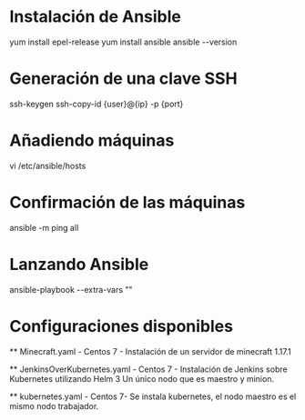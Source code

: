 # Instalación de Ansible
yum install epel-release
yum install ansible
ansible --version

# Generación de una clave SSH
ssh-keygen
ssh-copy-id {user}@{ip} -p {port}

# Añadiendo máquinas
vi /etc/ansible/hosts
  
# Confirmación de las máquinas
ansible -m ping all

# Lanzando Ansible
ansible-playbook <filename> --extra-vars ""
  
# Configuraciones disponibles
	
** Minecraft.yaml - Centos 7 - Instalación de un servidor de minecraft 1.17.1

** JenkinsOverKubernetes.yaml - Centos 7 - Instalación de Jenkins sobre Kubernetes utilizando Helm 3 Un único nodo que es maestro y minion.

** kubernetes.yaml - Centos 7- Se instala kubernetes, el nodo maestro es el mismo nodo trabajador.
